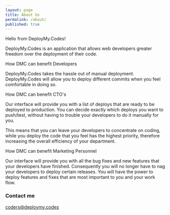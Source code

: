```yaml
---
layout: page
title: About Us
permalink: /about/
published: true
---
```


Hello from DeployMy.Codes!

DeployMy.Codes is an application that allows web developers greater freedom over the deployment of their code.

How DMC can benefit Developers

DeployMy.Codes takes the hassle out of manual deployment.   DeployMy.Codes will allow you to deploy different commits when you feel comfortable in doing so.

How DMC can benefit CTO's

Our interface will provide you with a list of deploys that are ready to be deployed to production.  You can decide exactly which deploys you want to push/test, without having to trouble your developers to do it manually for you.

This means that you can leave your developers to concentrate on coding, while you deploy the code that you feel has the highest priority, therefore increasing the overall efficiency of your department.

How DMC can benefit Marketing Personnel

Our interface will provide you with all the bug fixes and new features that your developers have finished.  Consequently you will no longer have to nag your developers to deploy certain releases.  You will have the power to deploy features and fixes that are most important to you and your work flow.





### Contact me

coders@deploymy.codes